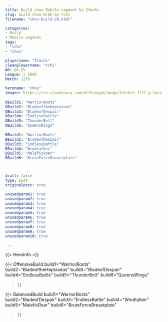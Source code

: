 ```yaml
---
title: Build chou Mobile Legends by İtαchi
slug: build-chou-mlbb-by-tchi
filename: "chou-build-26.html"

categories: 
- Build 
- Mobile Legends
tags: 
- "tchi"
- "chou"

playername: "İtαchi"
cleanplayername: "tchi"
WR: 86.5%
League: x 1060
Match: 1270 

heroname: "chou"
images: https://res.cloudinary.com/drlhixyyd/image/fetch/c_fill,g_face,f_auto/https://cdn2-build.mobagenie.my.id/p/images/banner/full/chou.jpg
 
OBuild1: "WarriorBoots"  
OBuild2: "BladeoftheHeptaseas" 
OBuild3: "BladeofDespair" 
OBuild4: "EndlessBattle" 
OBuild5: "ThunderBelt" 
OBuild6: "QueensWings" 
 
BBuild1: "WarriorBoots"  
BBuild2: "BladeofDespair" 
BBuild3: "EndlessBattle" 
BBuild4: "Windtalker" 
BBuild5: "MaleficRoar" 
BBuild6: "BruteForceBreastplate"



draft: false
type: post
originalpost: true

unusedparam1: true
unusedparam2: true
unusedparam3: true
unusedparam4: true
unusedparam5: true
unusedparam6: true
unusedparam7: true
unusedparam8: true
unusedparam9: true
unusedparam10: true

---
```


{{< HeroInfo >}} 

{{< OffensiveBuild 
build1="WarriorBoots"  
build2="BladeoftheHeptaseas" 
build3="BladeofDespair" 
build4="EndlessBattle" 
build5="ThunderBelt" 
build6="QueensWings" 
 >}} 

{{< BalancedBuild 
build1="WarriorBoots"  
build2="BladeofDespair" 
build3="EndlessBattle" 
build4="Windtalker" 
build5="MaleficRoar" 
build6="BruteForceBreastplate" 
 >}}

